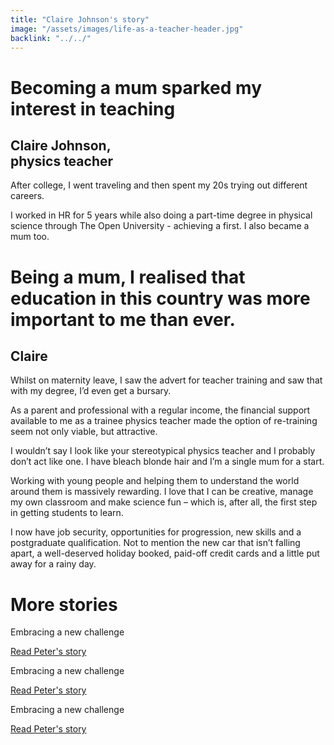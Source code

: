 ```yaml
---
title: "Claire Johnson's story"
image: "/assets/images/life-as-a-teacher-header.jpg"
backlink: "../../"
---
```


<div class="content-wrapper">
    <div class="content__right">
    </div>
    <div class="content__left">
        <div class="stories">
            <h1>Becoming a mum sparked my interest in teaching</h1>
            <div class="story-header">
                <div class="story-header__thumb" style="background-image:url('/assets/images/stories-karen.png')"></div>
                <div class="story-header__label">
                    <h2>Claire Johnson, <br/>physics teacher</h2>
                </div>
            </div>
            <p class="prominent">
                After college, I went traveling and then spent my 20s trying out different careers.
            </p>
            <p>I worked in HR for 5 years while also doing a part-time degree in physical science through The Open University - achieving a first.  I also became a mum too.
            </p>
            <div>
                <div class="quote-block">
                    <span class="icon-quote"></span>
                    <h1>Being a mum, I realised that education in this country was more important to me than ever.<span class="icon-quote quote-close"></span></h1>
                    <h2>Claire</h2>
               <p>
                  Whilst on maternity leave, I saw the advert for teacher training and saw that with my degree, I’d even get a bursary.
                </p>
            </div>
            <p>
              As a parent and professional with a regular income, the financial support available to me as a trainee physics teacher made the option of re-training seem not only viable, but attractive.
            </p>
            <p>
                I wouldn’t say I look like your stereotypical physics teacher and I probably don’t act like one. I have bleach blonde hair and I’m a single mum for a start.
            </p>
            <p> 
                Working with young people and helping them to understand the world around them is massively rewarding. I love that I can be creative, manage my own classroom and make science fun – which is, after all, the first step in getting students to learn.
            </p>
            <p>I now have job security, opportunities for progression, new skills and a postgraduate qualification. Not to mention the new car that isn’t falling apart, a well-deserved holiday booked, paid-off credit cards and a little put away for a rainy day.</p>
        </div>
    </div>
</div>

<div class="more-stories">
    <h1 class="more-stories_header strapline">More stories </h1>
    <div class="more-stories__thumbs">
        <div class="more-stories__thumbs__thumb">
            <a href="/life-as-a-teacher/my-story-into-teaching/career-changers/karens-story">
                <div class="more-stories__thumbs__thumb__img" style="background-image:url('/assets/images/stories-karen.png')"></div>
            </a>
            <div class="more-stories__thumbs__thumb__content">
                <p>Embracing a new challenge</p>
                <a class="git-link" href="#">Read Peter's story  <i class="fas fa-chevron-right"></i></a>
            </div>
        </div>
        <div class="more-stories__thumbs__thumb">
            <a href="/life-as-a-teacher/my-story-into-teaching/career-changers/karens-story">
                <div class="more-stories__thumbs__thumb__img" style="background-image:url('/assets/images/stories-karen.png')"></div>
            </a>
            <div class="more-stories__thumbs__thumb__content">
                <p>Embracing a new challenge</p>
                <a class="git-link" href="#">Read Peter's story  <i class="fas fa-chevron-right"></i></a>
            </div>
        </div>
        <div class="more-stories__thumbs__thumb">
            <a href="/life-as-a-teacher/my-story-into-teaching/career-changers/karens-story">
                <div class="more-stories__thumbs__thumb__img" style="background-image:url('/assets/images/stories-karen.png')"></div>
            </a>
            <div class="more-stories__thumbs__thumb__content">
                <p>Embracing a new challenge</p>
                <a class="git-link" href="/life-as-a-teacher/my-story-into-teaching/career-changers/karens-story">Read Peter's story <i class="fas fa-chevron-right"></i></a>
            </div>
        </div>
    </div>
</div>
